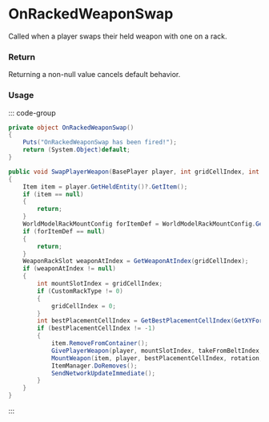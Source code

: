 # OnRackedWeaponSwap
<Badge type="info" text="Item"/><Badge type="danger" text="Carbon Compatible"/><Badge type="warning" text="Oxide Compatible"/>
Called when a player swaps their held weapon with one on a rack.

### Return
Returning a non-null value cancels default behavior.

### Usage
::: code-group
```csharp [Example]
private object OnRackedWeaponSwap()
{
	Puts("OnRackedWeaponSwap has been fired!");
	return (System.Object)default;
}
```
```csharp [Source — Assembly-CSharp @ WeaponRack]
public void SwapPlayerWeapon(BasePlayer player, int gridCellIndex, int takeFromBeltIndex, int rotation)
{
	Item item = player.GetHeldEntity()?.GetItem();
	if (item == null)
	{
		return;
	}
	WorldModelRackMountConfig forItemDef = WorldModelRackMountConfig.GetForItemDef(item.info);
	if (forItemDef == null)
	{
		return;
	}
	WeaponRackSlot weaponAtIndex = GetWeaponAtIndex(gridCellIndex);
	if (weaponAtIndex != null)
	{
		int mountSlotIndex = gridCellIndex;
		if (CustomRackType != 0)
		{
			gridCellIndex = 0;
		}
		int bestPlacementCellIndex = GetBestPlacementCellIndex(GetXYForIndex(gridCellIndex), forItemDef, rotation, weaponAtIndex);
		if (bestPlacementCellIndex != -1)
		{
			item.RemoveFromContainer();
			GivePlayerWeapon(player, mountSlotIndex, takeFromBeltIndex, tryHold: false);
			MountWeapon(item, player, bestPlacementCellIndex, rotation, sendUpdate: false);
			ItemManager.DoRemoves();
			SendNetworkUpdateImmediate();
		}
	}
}

```
:::
